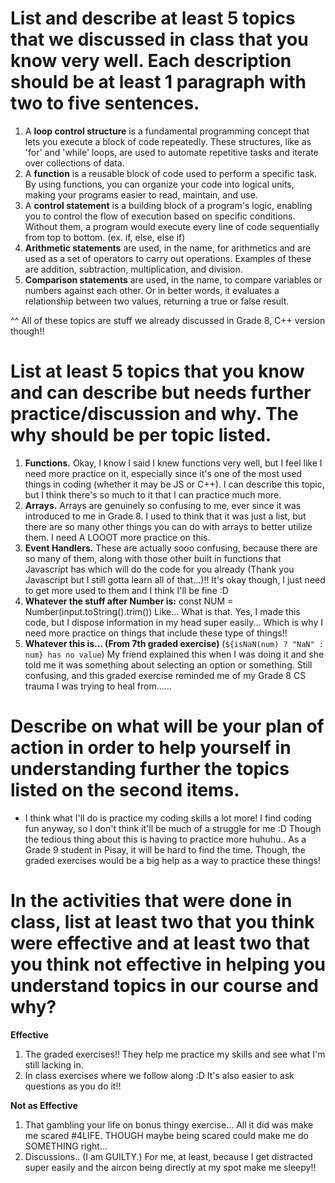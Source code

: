 # List and describe at least 5 topics that we discussed in class that you know very well. Each description should be at least 1 paragraph with two to five sentences.
1. A **loop control structure** is a fundamental programming concept that lets you execute a block of code repeatedly. These structures, like as 'for' and 'while' loops, are used to automate repetitive tasks and iterate over collections of data.
2. A **function** is a reusable block of code used to perform a specific task. By using functions, you can organize your code into logical units, making your programs easier to read, maintain, and use.
3. A **control statement** is a building block of a program's logic, enabling you to control the flow of execution based on specific conditions. Without them, a program would execute every line of code sequentially from top to bottom. (ex. if, else, else if)
4. **Arithmetic statements** are used, in the name, for arithmetics and are used as a set of operators to carry out operations. Examples of these are addition, subtraction, multiplication, and division.
5. **Comparison statements** are used, in the name, to compare variables or numbers against each other. Or in better words, it evaluates a relationship between two values, returning a true or false result.

^^ All of these topics are stuff we already discussed in Grade 8, C++ version though!!

# List at least 5 topics that you know and can describe but needs further practice/discussion and why. The why should be per topic listed.
1. **Functions.** Okay, I know I said I knew functions very well, but I feel like I need more practice on it, especially since it's one of the most used things in coding (whether it may be JS or C++). I can describe this topic, but I think there's so much to it that I can practice much more.
2. **Arrays.** Arrays are genuinely so confusing to me, ever since it was introduced to me in Grade 8. I used to think that it was just a list, but there are so many other things you can do with arrays to better utilize them. I need A LOOOT more practice on this.
3. **Event Handlers.** These are actually sooo confusing, because there are so many of them, along with those other built in functions that Javascript has which will do the code for you already (Thank you Javascript but I still gotta learn all of that...)!! It's okay though, I just need to get more used to them and I think I'll be fine :D
4. **Whatever the stuff after Number is:** const NUM = Number(input.toString().trim()) Like... What is that. Yes, I made this code, but I dispose information in my head super easily... Which is why I need more practice on things that include these type of things!!
5. **Whatever this is... (From 7th graded exercise)** (`${isNaN(num) ? "NaN" : num} has no value`) My friend explained this when I was doing it and she told me it was something about selecting an option or something. Still confusing, and this graded exercise reminded me of my Grade 8 CS trauma I was trying to heal from......

# Describe on what will be your plan of action in order to help yourself in understanding further the topics listed on the second items.
* I think what I'll do is practice my coding skills a lot more! I find coding fun anyway, so I don't think it'll be much of a struggle for me :D Though the tedious thing about this is having to practice more huhuhu.. As a Grade 9 student in Pisay, it will be hard to find the time. Though, the graded exercises would be a big help as a way to practice these things!

# In the activities that were done in class, list at least two that you think were effective and at least two that you think not effective in helping you understand topics in our course and why?
**Effective**
1. The graded exercises!! They help me practice my skills and see what I'm still lacking in.
2. In class exercises where we follow along :D It's also easier to ask questions as you do it!!

**Not as Effective**
1. That gambling your life on bonus thingy exercise... All it did was make me scared #4LIFE. THOUGH maybe being scared could make me do SOMETHING right...
2. Discussions.. (I am GUILTY.) For me, at least, because I get distracted super easily and the aircon being directly at my spot make me sleepy!! 